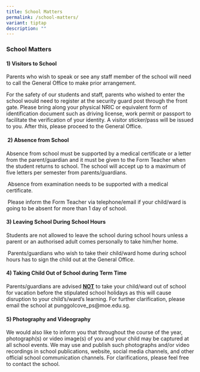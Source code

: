```yaml
---
title: School Matters
permalink: /school-matters/
variant: tiptap
description: ""
---
```

<h3>School Matters</h3>
<h4>1) Visitors to School&nbsp;</h4>
<p>Parents who wish to speak or see any staff member of the school will need
to call the General Office to make prior arrangement.&nbsp;</p>
<p>For the safety of our students and staff, parents who wished to enter
the school would need to register at the security guard post through the
front gate. Please bring along your physical NRIC or equivalent form of
identification document such as driving license, work permit or passport
to facilitate the verification of your identity. A visitor sticker/pass
will be issued to you. After this, please proceed to the General Office.</p>
<h4><strong>&nbsp;</strong>2) Absence from School</h4>
<p>Absence from school must be supported by a medical certificate or a letter
from the parent/guardian and it must be given to the Form Teacher when
the student returns to school. The school will accept up to a maximum of
five letters per semester from parents/guardians.</p>
<p>&nbsp;Absence from examination needs to be supported with a medical certificate.</p>
<p>&nbsp;Please inform the Form Teacher via telephone/email if your child/ward
is going to be absent for more than 1 day of school.</p>
<h4>3) Leaving School During School Hours</h4>
<p>Students are not allowed to leave the school during school hours unless
a parent or an authorised adult comes personally to take him/her home.</p>
<p>&nbsp;Parents/guardians who wish to take their child/ward home during
school hours has to sign the child out at the General Office.</p>
<h4>4) Taking Child Out of School during Term Time</h4>
<p>Parents/guardians are advised <strong><u>NOT</u></strong> to take your child/ward
out of school for vacation before the stipulated school holidays as this
will cause disruption to your child’s/ward’s learning. For further clarification,
please email the school at <a rel="noopener noreferrer nofollow" target="_blank">punggolcove_ps@moe.edu.sg</a>.</p>
<h4>5) Photography and Videography</h4>
<p>We would also like to inform you that throughout the course of the year,
photograph(s) or video image(s) of you and your child may be captured at
all school events. We may use and publish such photographs and/or video
recordings in school publications, website, social media channels, and
other official school communication channels. For clarifications, please
feel free to contact the school.</p>
<p>
<br>
</p>